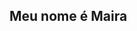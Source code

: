 ## Meu nome é Maira

<!--
**mairobot16/mairobot16** is a ✨ _special_ ✨ repository because its `README.md` (this file) appears on your GitHub profile.

Here are some ideas to get you starte
gosto de andar a cavalo;
sou poeta;
leitor amador;
e escritor
